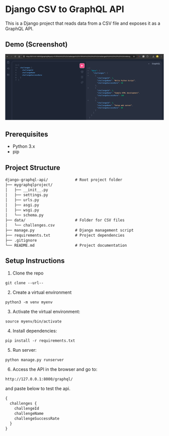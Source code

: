 # Django CSV to GraphQL API

This is a Django project that reads data from a CSV file and exposes it as a
GraphQL API.

## Demo (Screenshot)

![screenshot](/demo/screenshot.png)

## Prerequisites

- Python 3.x
- pip

## Project Structure

```
django-graphql-api/            # Root project folder
├── mygraphqlproject/
│   ├── __init__.py
│   ├── settings.py
│   ├── urls.py
│   ├── asgi.py
│   ├── wsgi.py
│   └── schema.py
├── data/                      # Folder for CSV files
│   └── challenges.csv
├── manage.py                  # Django management script
├── requirements.txt           # Project dependencies
├── .gitignore
└── README.md                  # Project documentation
```

## Setup Instructions

1. Clone the repo

```
git clone --url--
```

2. Create a virtual environment

```
python3 -m venv myenv
```

3. Activate the virtual environment:

```
source myenv/bin/activate
```

4. Install dependencies:

```
pip install -r requirements.txt
```

5. Run server:

```
python manage.py runserver
```

6. Access the API in the browser and go to:

```
http://127.0.0.1:8000/graphql/
```

and paste below to test the api.

```
{
  challenges {
    challengeId
    challengeName
    challengeSuccessRate
  }
}
```
